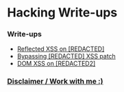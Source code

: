 # Hacking Write-ups

### Write-ups

- [Reflected XSS on \[REDACTED\]](XSS_%5BREDACTED%5D.md)
- [Bypassing \[REDACTED\] XSS patch](XSS_%5BREDACTED%5D_2.md)
- [DOM XSS on \[REDACTED2\]](XSS_%5BREDACTED2%5D.md)

### [Disclaimer / Work with me :)](DISCLAIMER)
